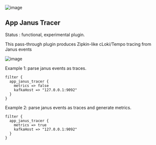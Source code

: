 ![image](https://user-images.githubusercontent.com/1423657/167949173-7ff587b8-9ebf-4f1c-9430-2121518405b7.png)

App Janus Tracer
---

Status : functional, experimental plugin.

This pass-through plugin produces Zipkin-like cLoki/Tempo tracing from Janus events

![image](https://user-images.githubusercontent.com/1423657/167948823-a6369a07-2e84-48d0-bd82-4a801ddf0d76.png)


Example 1: parse janus events as traces.
````
filter {
  app_janus_tracer {
    metrics => false
    kafkaHost => "127.0.0.1:9092"
  }
}
`````

Example 2: parse janus events as traces and generate metrics.
````
filter {
  app_janus_tracer {
    metrics => true
    kafkaHost => "127.0.0.1:9092"
  }
}
`````
